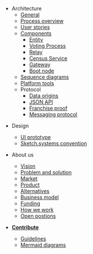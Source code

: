<!-- - [White paper](/whitepaper.md) -->
- Architecture
    - [General](architecture/general.md)
    - [Process overview](architecture/process-overview.md)
    - [User stories](architecture/user-stories.md)
    - [Components](architecture/components.md)
        - [Entity](architecture/components/entity.md)
        - [Voting Process](architecture/components/process.md)
        - [Relay](architecture/components/relay.md)
        - [Census Service](architecture/components/census-service.md)
        - [Gateway](architecture/components/gateway.md)
        - [Boot node](architecture/components/bootnode.md)
    - [Sequence diagrams](architecture/sequence-diagrams.md)
    - [Platform tools](architecture/platform-tools.md)
    - Protocol
        - [Data origins](architecture/protocol/data-origins.md)
        - [JSON API](architecture/protocol/json-api.md)
        - [Franchise proof](architecture/protocol/franchise-proof.md)
        - [Messaging protocol](architecture/protocol/messaging.md)
<!-- - Integrating Vocdoni -->
<!--    - [Overview](/integration/overview.md) -->
<!--    - [DVote JS library](/integration/dvote-js.md) -->
<!--    - [DVote Go library](/integration/go-dvote.md) -->
<!--    - [Client set up](/integration/client-set-up.md) -->
<!--    - [Relay set up](/integration/relay-set-up.md) -->
<!--    - [Vote scrutiny](/integration/scrutiny.md) -->
- Design
  - [UI prototype](design/ui-prototype.md)
  - [Sketch.systems convention](design/sketch-systems-convention.md)
- About us
  - [Vision](about-us/vision.md)
  - [Problem and solution](about-us/problem-solution.md)
  - [Market](about-us/market.md)
  - [Product](about-us/product.md)
  - [Alternatives](about-us/alternatives.md)
  - [Business model](about-us/business-model.md)
  - [Funding](about-us/funding.md)
  - [How we work](about-us/how-we-work.md)
  - [Open postions](about-us/open-positions.md)
  
- [**Contribute**](contribute.md)
    - [Guidelines](contribute/guidelines.md)
    - [Mermaid diagrams](contribute/mermaid.md)
